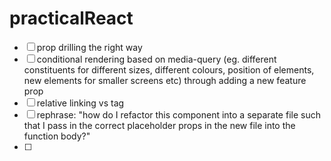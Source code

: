 # practicalReact
- [ ] prop drilling the right way
- [ ] conditional rendering based on media-query (eg. different constituents for different sizes, different colours, position of elements, new elements for smaller screens etc) through adding a new feature prop
- [ ] relative linking <link> vs <a> tag
- [ ] rephrase: "how do I refactor this component into a separate file such that I pass in the correct placeholder props in the new file into the function body?" 
- [ ] 
